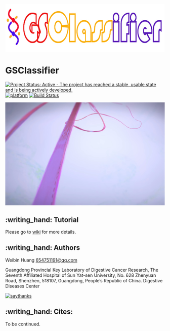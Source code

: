 <img src="https://github.com/huangwb8/test_file/blob/master/GSClassifier/logo%20for%20GSClassifier.jpg?raw=true" height="150"/>


# GSClassifier


[![Project Status: Active - The project has reached a stable, usable
state and is being actively
developed.](http://www.repostatus.org/badges/latest/active.svg)](http://www.repostatus.org/#active)
[![platform](http://www.bioconductor.org/shields/availability/devel/clusterProfiler.svg)](https://www.bioconductor.org/packages/devel/bioc/html/clusterProfiler.html#archives)
[![Build 
Status](http://www.bioconductor.org/shields/build/devel/bioc/clusterProfiler.svg)](https://bioconductor.org/checkResults/devel/bioc-LATEST/clusterProfiler/)

<img src="https://github.com/huangwb8/test_file/blob/master/GSClassifier/backgroud_for_GS_2.jpg?raw=true" width="900"/>

## :writing\_hand: Tutorial

Please go to [wiki](https://github.com/huangwb8/GSClassifier/wiki) for more details.


## :writing\_hand: Authors

Weibin Huang <654751191@qq.com>

Guangdong Provincial Key Laboratory of Digestive Cancer Research, The
Seventh Affiliated Hospital of Sun Yat-sen University, No. 628 Zhenyuan
Road, Shenzhen, 518107, Guangdong, People’s Republic of China. Digestive
Diseases Center

[![saythanks](https://img.shields.io/badge/say-thanks-ff69b4.svg)](https://github.com/huangwb8/test_file/blob/master/GSClassifier/pay.jpg?raw=true)


## :writing\_hand: Cites:

To be continued.
